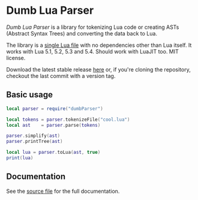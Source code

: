 # Dumb Lua Parser

*Dumb Lua Parser* is a library for tokenizing Lua code or creating ASTs (Abstract Syntax Trees) and converting the data back to Lua.

The library is a [single Lua file](dumbParser.lua) with no dependencies other than Lua itself.
It works with Lua 5.1, 5.2, 5.3 and 5.4. Should work with LuaJIT too.
MIT license.

Download the latest stable release [here](https://github.com/ReFreezed/DumbLuaParser/releases/latest)
or, if you're cloning the repository, checkout the last commit with a version tag.


## Basic usage

```lua
local parser = require("dumbParser")

local tokens = parser.tokenizeFile("cool.lua")
local ast    = parser.parse(tokens)

parser.simplify(ast)
parser.printTree(ast)

local lua = parser.toLua(ast, true)
print(lua)
```


## Documentation

See the [source file](dumbParser.lua) for the full documentation.

